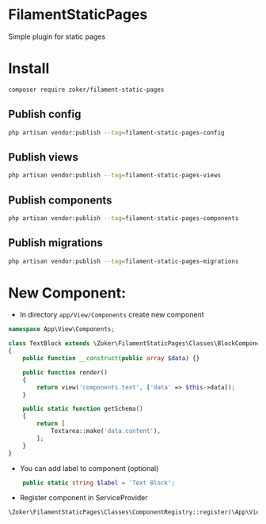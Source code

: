 # FilamentStaticPages
Simple plugin for static pages

# Install

```bash
composer require zoker/filament-static-pages
```

## Publish config

```bash
php artisan vendor:publish --tag=filament-static-pages-config
```

## Publish views

```bash
php artisan vendor:publish --tag=filament-static-pages-views
```

## Publish components

```bash
php artisan vendor:publish --tag=filament-static-pages-components
```

## Publish migrations

```bash
php artisan vendor:publish --tag=filament-static-pages-migrations
```

# New Component:

- In directory `app/View/Components` create new component
```php
namespace App\View\Components;

class TextBlock extends \Zoker\FilamentStaticPages\Classes\BlockComponent
{
    public function __construct(public array $data) {}

    public function render()
    {
        return view('components.text', ['data' => $this->data]);
    }

    public static function getSchema()
    {
        return [
            Textarea::make('data.content'),
        ];
    }
}

```

- You can add label to component (optional)
```php
    public static string $label = 'Text Block';
```

- Register component in ServiceProvider
```php
\Zoker\FilamentStaticPages\Classes\ComponentRegistry::register(\App\View\Components\TextBlock::class);
```
